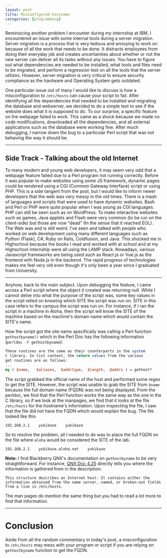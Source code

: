 ```yaml
---
layout: post
title: Misconfigured hostname
categories: [programming]
---
```


Reminiscing another problem I encounter during my internship at IBM, I 
encountered an issue with some internal tools during a server migration. Server 
migration is a process that is very tedious and annoying to work on because 
of all the work that needs to be done. It distracts employees from doing their 
everyday job and creates uncertainties about whether or not the new server can 
deliver all its tasks without any issues. You have to figure out what 
dependencies are needed to be installed, what tools and files need to be 
migrated, and perform a regression test on 
all the tools that the server utilizes. However, server migration is very 
critical to ensure security compliance as the hardware and Operating System 
gets outdated.

<style>                                                                         
  iframe {                                                                      
    width: 560px;                                                               
    height: 315px;                                                              
  }                                                                             
                                                                                
  .img_50 {                                                                     
    max-width: 50%;                                                             
  }                                                                             
                                                                                
  .img_60 {                                                                     
    max-width: 60%;                                                             
  }                           
  
  .img_40 {                                                                     
    max-width: 40%;                                                             
  }                                                                             
                                                                                
  .img_33 {                                                                     
    max-width: 30%;                                                             
  }                                                                             
                                                                                
  .multiple_img_div {                                                           
    display: inline-block;                                                      
  }                                                                             
  @media only screen and (max-width: 800px) {                                   
    .img_50, .img_60, .img_40, img_33 {                                         
      max-width: 100%;                                                          
    }                                                                           
                                                                                
    .multiple_img_div {                                                         
      display: block;                                                           
    }                
    
    iframe {                                                                    
      width: 80vw;                                                              
      height: 45vw;                                                             
    }                                                                           
  }                                                                             
                                                                                
  @media                                                                        
  only screen and (-webkit-min-device-pixel-ratio: 1.5),                        
  only screen and (-o-min-device-pixel-ratio: 3/2),                             
  only screen and (min--moz-device-pixel-ratio: 1.5),                           
  only screen and (min-device-pixel-ratio: 1.5){                                
                                                                                
    html,                                                                       
    body{                                                                       
      width:100%;                                                               
      overflow-x:hidden;                                                        
    }                                                                           
                                                                                
  }                                                                             
</style>    

One particular issue out of many I would like to discuss is how a 
misconfiguration to `/etc/hosts` can cause your script to fail. After 
identifying all the dependencies that needed to be installed and migrating 
the database and webserver, we decided to 
do a simple test to see if the website does what it is supposed to do. 
To our surprise, a specific feature on the webpage failed to work. This came 
as a shock because we made no code modifications, downloaded all the 
dependencies, and all external applications such as the database were working 
fine. After much debugging, I narrow down the bug to a particular Perl script 
that was not behaving the way it should be.

---

## Side Track - Talking about the old Internet

To many modern and young web developers, it may seem very odd that a webpage 
feature failed due to a Perl program not running correctly. Before it was 
popular to make websites using some JS framework, dynamic pages could be 
rendered using a CGI (Common Gateway Interface) script or using PHP. This 
is a side tangent from the post, but I would like to inform newer developers 
that the web was very messy in the old times. There is a mash of languages 
and scripts that were used to have dynamic websites. Bash and Perl or PHP were 
quite popular when I was young as CGI languages. PHP can still be seen such as 
on WordPress. To make interactive websites such as games, Java applets and 
Flash were very common (to be run on the client-side) 
but those are now "dead" (In the sense that it reached EOL). The Web was and 
is still weird. 
I've seen and talked with people who worked on web development using many 
different languages such as Python (Flask), C#, Ruby on Rails, Coldfusion, 
and Java. This shocked me in Highschool because the books I read and worked 
with at school and at my Highschool internship were all using the LAMP stack. 
Nowadays, various Javascript frameworks are being used such as React.js or 
Vue.js as the frontend with Node.js in the backend. The rapid progress of 
technologies makes me feel very old even though it's only been a year since 
I graduated from University.

---

Anyhow, back to the main subject. Upon debugging the feature, I came across 
a Perl script where the object it created was returning null. While I cannot 
delve into what the purpose of the script was, some key values in the script 
relied on knowing which SITE the script was run on. SITE in this case refers 
to the campus the script was run on. For instance, if I ran the script in a 
machine in Aloha, then the script will know the SITE of the machine based on 
the machine's domain name which would contain the SITE's name.

How the script got the site name specifically was calling a Perl function 
`gethostbyname()` which in the Perl Doc has the following information 
(`perldoc -f gethostbyname`):
 
```perl
These routines are the same as their counterparts in the system
C library. In list context, the return values from the various
get routines are as follows:
...
my ( $name,   $aliases,  $addrtype,  $length,  @addrs ) = gethost*
```

The script grabbed the official name of the host and performed some regex to 
get the SITE. However, the script was unable to grab the SITE from `$name` 
because the full domain name (FQDN) was not being displayed. From the perldoc, 
we find that the Perl function works the same way as the one in the C library, 
so if we look at the manpages, we find that it looks at the file 
`/etc/hosts` for the hostname's information. Upon inspecting the file, I saw 
that the file did not have the FQDN which would explain the bug. The file 
looked like this
```
192.168.2.1    yukikaze    yukikaze
```
So to resolve the problem, all I needed to do was to place the full FQDN on 
the file where `aloha` would be considered the SITE of the lab.
```
192.168.2.1    yukikaze.aloha.net    yukikaze
```

**Note:** I find Blackberry QNX's documentation on `gethostbyname` to be 
very straightforward. For instance, [QNX Doc 4.25](http://www.qnx.com/developers/docs/qnx_4.25_docs/tcpip50/prog_guide/libs/hostent.html) 
directly tells you where the information is gathered from in the description:
```
This structure describes an Internet host. It contains either the information obtained from the name server, named, or broken-out fields from a line in /etc/hosts. 
```
The man pages do mention the same thing but you had to read a lot more to find 
that information.

---

<h1>Conclusion</h1>

Aside from all the random commentary in today's post, a misconfiguration to 
`/etc/hosts` may mess with your program or script if you are relying on 
`gethostbyname` function to get the FQDN.

